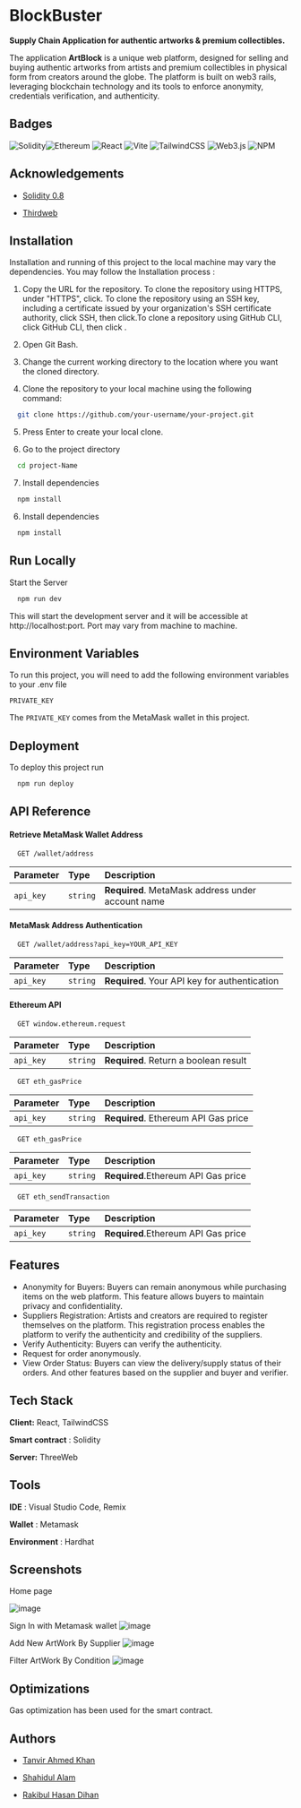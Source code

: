 
# BlockBuster
**Supply Chain Application for authentic artworks & premium collectibles.**

The application **ArtBlock** is a unique web platform, designed for selling and buying authentic artworks from artists and premium collectibles in physical form from creators around the globe. The platform is built on web3 rails, leveraging blockchain technology and its tools to enforce anonymity, credentials verification, and authenticity.

## Badges



![Solidity](https://img.shields.io/badge/Solidity-%23363636.svg?style=for-the-badge&logo=solidity&logoColor=white)![Ethereum](https://img.shields.io/badge/Ethereum-3C3C3D?style=for-the-badge&logo=Ethereum&logoColor=white)
![React](https://img.shields.io/badge/react-%2320232a.svg?style=for-the-badge&logo=react&logoColor=%2361DAFB)
![Vite](https://img.shields.io/badge/vite-%23646CFF.svg?style=for-the-badge&logo=vite&logoColor=white)
![TailwindCSS](https://img.shields.io/badge/tailwindcss-%2338B2AC.svg?style=for-the-badge&logo=tailwind-css&logoColor=white)
![Web3.js](https://img.shields.io/badge/web3.js-F16822?style=for-the-badge&logo=web3.js&logoColor=white)
![NPM](https://img.shields.io/badge/NPM-%23CB3837.svg?style=for-the-badge&logo=npm&logoColor=white)
## Acknowledgements

 - [Solidity 0.8](https://www.youtube.com/watch?v=xv9OmztShIw&list=PLO5VPQH6OWdVQwpQfw9rZ67O6Pjfo6q-p)

 - [Thirdweb](https://thirdweb.com/)

 




## Installation

Installation and running of this project to the local machine may vary the dependencies. You may follow the Installation process :

1. Copy the URL for the repository. To clone the repository using HTTPS, under "HTTPS", click. To clone the repository using an SSH key, including a certificate issued by your organization's SSH certificate authority, click SSH, then click.To clone a repository using GitHub CLI, click GitHub CLI, then click .


2. Open Git Bash. 
3. Change the current working directory to the location where you want the cloned directory.
4. Clone the repository to your local machine using the following command:

```bash
  git clone https://github.com/your-username/your-project.git

```
5. Press Enter to create your local clone.

6. Go to the project directory

```bash
  cd project-Name

```
7. Install dependencies

```bash
  npm install

```
6. Install dependencies

```bash
  npm install

```



## Run Locally

 Start the Server
```bash
  npm run dev

```
This will start the development server and it will be accessible at http://localhost:port.
Port may vary from machine to machine.
## Environment Variables

To run this project, you will need to add the following environment variables to your .env file

`PRIVATE_KEY`

The `PRIVATE_KEY` comes from the MetaMask wallet in this project.
## Deployment

To deploy this project run

```bash
  npm run deploy
```


## API Reference

#### Retrieve MetaMask Wallet Address

```http
  GET /wallet/address
```

| Parameter | Type     | Description                |
| :-------- | :------- | :------------------------- |
| `api_key` | `string` | **Required**. MetaMask address under account name  |

#### MetaMask Address Authentication

```http
  GET /wallet/address?api_key=YOUR_API_KEY
```

| Parameter | Type     | Description                       |
| :-------- | :------- | :-------------------------------- |
| `api_key`      | `string` | **Required**. Your API key for authentication |

#### Ethereum API

```http
  GET window.ethereum.request
```

| Parameter | Type     | Description                       |
| :-------- | :------- | :-------------------------------- |
| `api_key`      | `string` | **Required**. Return a boolean result |


```http
  GET eth_gasPrice
```

| Parameter | Type     | Description                       |
| :-------- | :------- | :-------------------------------- |
| `api_key`      | `string` | **Required**. Ethereum API Gas price |

```http
  GET eth_gasPrice
```

| Parameter | Type     | Description                       |
| :-------- | :------- | :-------------------------------- |
| `api_key`      | `string` | **Required**.Ethereum API Gas price |

```http
  GET eth_sendTransaction
```

| Parameter | Type     | Description                       |
| :-------- | :------- | :-------------------------------- |
| `api_key`      | `string` | **Required**.Ethereum API Gas price |


## Features

- Anonymity for Buyers: Buyers can remain anonymous while purchasing items on the web platform. This feature allows buyers to maintain privacy and confidentiality.
- Suppliers Registration: Artists and creators are required to register themselves on the platform. This registration process enables the platform to verify the authenticity and credibility of the suppliers.
- Verify Authenticity: Buyers can verify the authenticity.
- Request for order anonymously.
- View Order Status: Buyers can view the delivery/supply status of their orders.
 And other features based on the supplier and buyer and verifier.


## Tech Stack

**Client:** React, TailwindCSS

**Smart contract** : Solidity

**Server:** ThreeWeb


## Tools
**IDE** : Visual Studio Code, Remix

**Wallet** :  Metamask

**Environment** : Hardhat
## Screenshots
Home page


![image](https://github.com/MostlyTanvir/BlockBuster_Hackathon/assets/98779204/68755baa-ad72-421c-b751-157976b5f953)

Sign In with Metamask wallet
![image](https://github.com/MostlyTanvir/BlockBuster_Hackathon/assets/98779204/9ad630a3-7438-472f-a9a7-904d74567804)


Add New ArtWork By Supplier
![image](https://github.com/MostlyTanvir/BlockBuster_Hackathon/assets/98779204/786058fe-5a4c-4163-93b5-d05d6193397a)


Filter ArtWork By Condition
![image](https://github.com/MostlyTanvir/BlockBuster_Hackathon/assets/98779204/d86fab10-1423-4b5c-9151-e4360d2f1da3)








## Optimizations

Gas optimization has been used for the smart contract.


## Authors

- [Tanvir Ahmed Khan](https://github.com/mostlyTanvir/)

- [Shahidul Alam](https://github.com/shz-code)

- [Rakibul Hasan Dihan](https://github.com/dihanrh)
